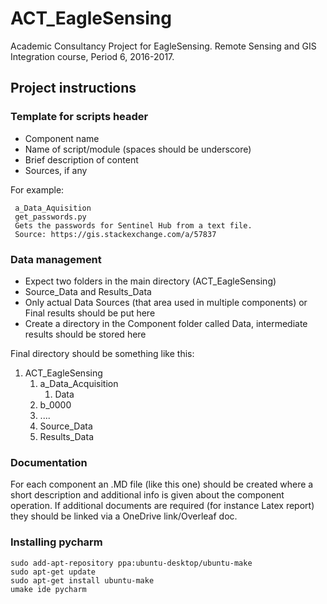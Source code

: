 # ACT_EagleSensing
Academic Consultancy Project for EagleSensing. Remote Sensing and GIS Integration course, Period 6, 2016-2017.

## Project instructions

### Template for scripts header

- Component name
- Name of script/module (spaces should be underscore)
- Brief description of content
- Sources, if any

For example:

     a_Data_Aquisition
     get_passwords.py
     Gets the passwords for Sentinel Hub from a text file.
     Source: https://gis.stackexchange.com/a/57837 

### Data management

- Expect two folders in the main directory (ACT_EagleSensing)
- Source_Data and Results_Data
- Only actual Data Sources (that area used in multiple components) or Final results should be put here
- Create a directory in the Component folder called Data, intermediate results should be stored here

Final directory should be something like this:

1. ACT_EagleSensing
    1. a_Data_Acquisition
        1. Data
    1. b_0000
    1. ....
    1. Source_Data
    1. Results_Data
    
 ### Documentation
 
 For each component an .MD file (like this one) should be created where a short description and additional info is given about the component operation.
 If additional documents are required (for instance Latex report) they should be linked via a OneDrive link/Overleaf doc.
 
 
 ### Installing pycharm

    sudo add-apt-repository ppa:ubuntu-desktop/ubuntu-make
    sudo apt-get update
    sudo apt-get install ubuntu-make
    umake ide pycharm
